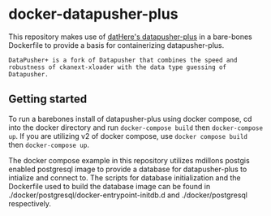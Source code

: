 # docker-datapusher-plus

This repository makes use of [datHere's datapusher-plus](https://github.com/dathere/datapusher-plus) in a bare-bones Dockerfile to provide a basis for containerizing datapusher-plus.

`DataPusher+ is a fork of Datapusher that combines the speed and robustness of ckanext-xloader with the data type guessing of Datapusher.`

## Getting started

To run a barebones install of datapusher-plus using docker compose, cd into the docker directory and run `docker-compose build` then `docker-compose up`. If you are utilizing v2 of docker compose, use `docker compose build` then `docker-compose up`.

The docker compose example in this repository utilizes mdillons postgis enabled postgresql image to provide a database for datapusher-plus to intialize and connect to. The scripts for database initialization and the Dockerfile used to build the database image can be found in ./docker/postgresql/docker-entrypoint-initdb.d and ./docker/postgresql respectively.

